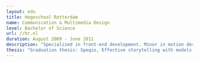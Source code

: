 ```yaml
---
layout: edu
title: Hogeschool Rotterdam
name: Communication & Multimedia Design
level: Bachelor of Science
url: //hr.nl
duration: August 2009 - June 2011
description: "Specialized in front-end development. Minor in motion design and photography."
thesis: "Graduation thesis: Speqio, Effective storytelling with models. Data visualization. Focused on achieving a most user friendly interface for an internal hour registration web app that answers both explicit and implicit requirements of the core users."
---
```

